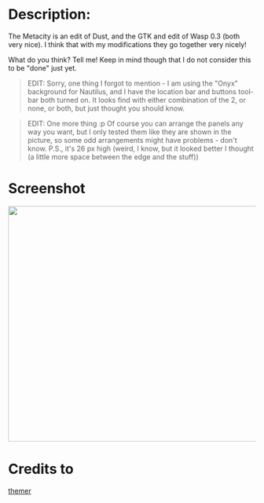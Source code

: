 # Description:
The Metacity is an edit of Dust, and the GTK and edit of Wasp 0.3 (both very nice). I think that with my modifications they go together very nicely!

What do you think? Tell me! Keep in mind though that I do not consider this to be "done" just yet.

> EDIT: Sorry, one thing I forgot to mention - I am using the "Onyx" background for Nautilus, and I have the location bar and buttons tool-bar both turned on. It looks find with either combination of the 2, or none, or both, but just thought you should know.

> EDIT: One more thing :p Of course you can arrange the panels any way you want, but I only tested them like they are shown in the picture, so some odd arrangements might have problems - don't know. P.S., it's 26 px high (weird, I know, but it looked better I thought (a little more space between the edge and the stuff))

# Screenshot
<img src="http://gnome-look.org/CONTENT/content-pre1/104865-1.png" width="640" height="480">

# Credits to
[themer](http://gnome-look.org/usermanager/search.php?username=themer)
